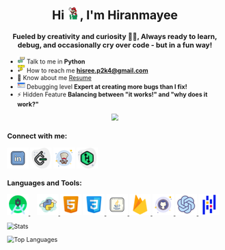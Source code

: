 <!-- <div>
    <img src="img/clapclap-e.gif" width="60" height="60"/> 
    <img src="img/clapclap-e.gif" width="60" height="60" align="right"/> 
</div> -->
<h1 align="center">Hi <img src="img/mario_wave.gif" alt="waving to you" width="30" height="30"/>, I'm Hiranmayee</h1>
<h3 align="center">Fueled by creativity and curiosity 🤹‍♂️, Always ready to learn, debug, and occasionally cry over code - but in a fun way!</h3>

- <img src="img/conversation.gif" height="18" width="18"/> Talk to me in **Python**
- <img src="img/email.gif" height="18" width="18"/> How to reach me **hisree.p2k4@gmail.com**
- 📄 Know about me [Resume](https://drive.google.com/file/d/1Q8Qy3N1j6IuGPHZUJ5Xy8JKZkelEDurW/view?usp=sharing)
- <img src="img/error.gif" height="18" width="18"/> Debugging level **Expert at creating more bugs than I fix!**
- ⚡ Hidden Feature **Balancing between "it works!" and "why does it work?"**

<div align="center">
<a href="https://u8views.com/github/HiranmayeeSreePokala"><img src="https://u8views.com/api/v1/github/profiles/115624585/views/day-week-month-total-count.svg"></a>
</div>

<h3 align="left">Connect with me:</h3>
<p align="left">
<a href="https://www.linkedin.com/in/hiranmayeesree/" target="blank"><img align="center" src="img/linkedin.png" alt="hiranmayeesree pokala" height="50" width="50" /></a>
<a href="https://www.leetcode.com/hiranmae" target="blank"><img align="center" src="img/leetcode.png" alt="hiranmae" height="50" width="50" /></a>
<a href="https://www.codechef.com/users/hiranmayee_04" target="blank"><img align="center" src="img/codechef.png" alt="hiranmayee_04" height="50" width="50" /></a>
  <a href="https://www.hackerrank.com/profile/hisree_p2k4" target="blank"><img align="center" src="img/hackerrank.png" alt="hisree_p2k4" height="50" width="50" /></a>
</p>

<h3 align="left">Languages and Tools:</h3>
<p align="left"> <a href="https://developer.android.com" target="_blank" rel="noreferrer"> <img src="img/androidstudio.png" alt="android" width="50" height="50"/> </a> 
  <img width="12" /> 
  <a href="https://www.python.org" target="_blank" rel="noreferrer"> <img src="img/python.png" alt="python" width="50" height="50"/> </a> 
  <a href="https://www.w3.org/html/" target="_blank" rel="noreferrer"> <img src="img/html5.png" alt="html5" width="50" height="50"/></a>
  <a href="https://www.w3schools.com/css/" target="_blank" rel="noreferrer"> <img src="img/css3.png" alt="css3" width="50" height="50"/> </a> 
  <a href="https://www.java.com" target="_blank" rel="noreferrer"> <img src="img/java.png" alt="java" width="50" height="50"/> </a><a href="https://firebase.google.com/" target="_blank" rel="noreferrer"> <img src="img/firebase.png" alt="firebase" width="50" height="50"/> </a> 
  <a href="https://git-scm.com/" target="_blank" rel="noreferrer"> <img src="img/git.png" alt="git" width="50" height="50"/> </a> 
  <a href="https://platform.openai.com/docs/concepts" target="_blank" rel="noreferrer"> <img src="img/openai.png" alt="opencv" width="50" height="50"/> </a> 
  <a href="https://pandas.pydata.org/" target="_blank" rel="noreferrer"> <img src="img/pandas.png" alt="pandas" width="50" height="50"/> </a> </p>


![Stats](https://github-readme-stats.vercel.app/api?username=HiranmayeesreePokala&theme=vue-dark&show_icons=true&hide_border=true&count_private=true)

![Top Languages](https://github-readme-stats.vercel.app/api/top-langs/?username=HiranmayeesreePokala&theme=vue-dark&show_icons=true&hide_border=true&layout=compact)



